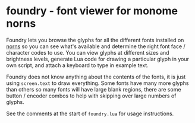# foundry - font viewer for monome norns

Foundry lets you browse the glyphs for all the different fonts
installed on [norns](http://monome.org/docs/norns/) so you can see
what's available and determine the right font face / character codes
to use. You can view glyphs at different sizes and brightness levels,
generate Lua code for drawing a particular glyph in your own script,
and attach a keyboard to type in example text.

Foundry does not know anything about the contents of the fonts, it is
just using `screen.text` to draw everything. Some fonts have many more
glyphs than others so many fonts will have large blank regions, there
are some button / encoder combos to help with skipping over large
numbers of glyphs.

See the comments at the start of `foundry.lua` for usage instructions.
